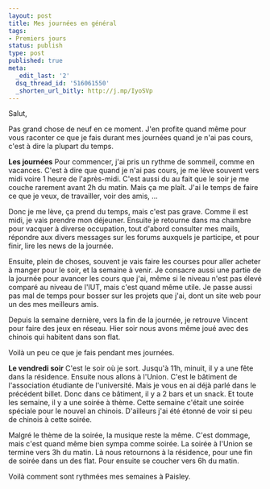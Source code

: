 ```yaml
---
layout: post
title: Mes journées en général
tags:
- Premiers jours
status: publish
type: post
published: true
meta:
  _edit_last: '2'
  dsq_thread_id: '516061550'
  _shorten_url_bitly: http://j.mp/IyoSVp
---
```

Salut,

Pas grand chose de neuf en ce moment. J'en profite quand même pour vous raconter ce que je fais durant mes journées quand je n'ai pas cours, c'est à dire la plupart du temps.
<!--break-->
**Les journées**
Pour commencer, j'ai pris un rythme de sommeil, comme en vacances. C'est à dire que quand je n'ai pas cours, je me lève souvent vers midi voire 1 heure de l'après-midi. C'est aussi du au fait que le soir je me couche rarement avant 2h du matin. Mais ça me plaît. J'ai le temps de faire ce que je veux, de travailler, voir des amis, ...

Donc je me lève, ça prend du temps, mais c'est pas grave. Comme il est midi, je vais prendre mon déjeuner. Ensuite je retourne dans ma chambre pour vacquer à diverse occupation, tout d'abord consulter mes mails, répondre aux divers messages sur les forums auxquels je participe, et pour finir, lire les news de la journée.

Ensuite, plein de choses, souvent je vais faire les courses pour aller acheter à manger pour le soir, et la semaine à venir. Je consacre aussi une partie de la journée pour avancer les cours que j'ai, même si le niveau n'est pas élevé comparé au niveau de l'IUT, mais c'est quand même utile. Je passe aussi pas mal de temps pour bosser sur les projets que j'ai, dont un site web pour un des mes meilleurs amis.

Depuis la semaine dernière, vers la fin de la journée, je retrouve Vincent pour faire des jeux en réseau. Hier soir nous avons même joué avec des chinois qui habitent dans son flat.

Voilà un peu ce que je fais pendant mes journées.

**Le vendredi soir**
C'est le soir où je sort. Jusqu'à 11h, minuit, il y a une fête dans la résidence. Ensuite nous allons à l'Union. C'est le bâtiment de l'association étudiante de l'université. Mais je vous en ai déjà parlé dans le précédent billet. Donc dans ce bâtiment, il y a 2 bars et un snack. Et toute les semaine, il y a une soirée à thème. Cette semaine c'était une soirée spéciale pour le nouvel an chinois. D'ailleurs j'ai été étonné de voir si peu de chinois à cette soirée.

Malgré le thème de la soirée, la musique reste la même. C'est dommage, mais c'est quand même bien sympa comme soirée. La soirée à l'Union se termine vers 3h du matin. Là nous retournons à la résidence, pour une fin de soirée dans un des flat. Pour ensuite se coucher vers 6h du matin.

Voilà comment sont rythmées mes semaines à Paisley.
